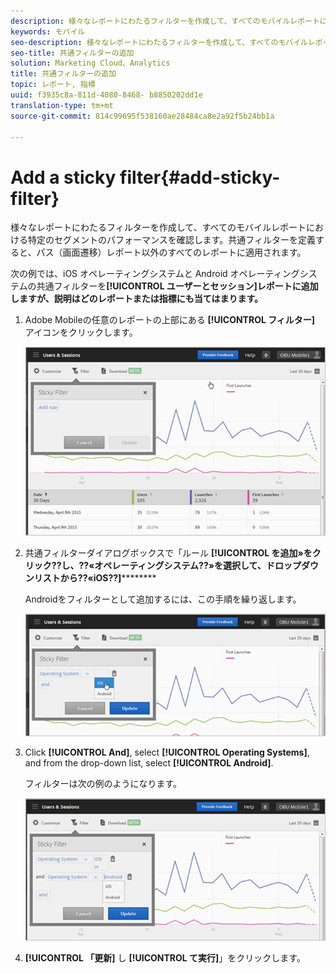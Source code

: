 ```yaml
---
description: 様々なレポートにわたるフィルターを作成して、すべてのモバイルレポートにおける特定のセグメントのパフォーマンスを確認します。共通フィルターを定義すると、パス（画面遷移）レポート以外のすべてのレポートに適用されます。
keywords: モバイル
seo-description: 様々なレポートにわたるフィルターを作成して、すべてのモバイルレポートにおける特定のセグメントのパフォーマンスを確認します。共通フィルターを定義すると、パス（画面遷移）レポート以外のすべてのレポートに適用されます。
seo-title: 共通フィルターの追加
solution: Marketing Cloud、Analytics
title: 共通フィルターの追加
topic: レポート, 指標
uuid: f3935c8a-811d-4080-8468- b8850202dd1e
translation-type: tm+mt
source-git-commit: 814c99695f538160ae28484ca8e2a92f5b24bb1a

---
```



# Add a sticky filter{#add-sticky-filter}

様々なレポートにわたるフィルターを作成して、すべてのモバイルレポートにおける特定のセグメントのパフォーマンスを確認します。共通フィルターを定義すると、パス（画面遷移）レポート以外のすべてのレポートに適用されます。

次の例では、iOS オペレーティングシステムと Android オペレーティングシステムの共通フィルターを&#x200B;**[!UICONTROL ユーザーとセッション]レポートに追加しますが、説明はどのレポートまたは指標にも当てはまります。**

1. Adobe Mobileの任意のレポートの上部にある **[!UICONTROL フィルター]** アイコンをクリックします。

   ![](assets/sticky-filters.png)

1. 共通フィルターダイアログボックスで「ルール **[!UICONTROL を追加»をクリック??し、??«オペレーティングシステム??»を選択して、ドロップダウンリストから??«iOS??]**********

   Androidをフィルターとして追加するには、この手順を繰り返します。

   ![](assets/sticky2.png)

1. Click **[!UICONTROL And]**, select **[!UICONTROL Operating Systems]**, and from the drop-down list, select **[!UICONTROL Android]**.

   フィルターは次の例のようになります。

   ![](assets/sticky3.png)

1. **[!UICONTROL 「更新]** し **[!UICONTROL て実行]**」をクリックします。

